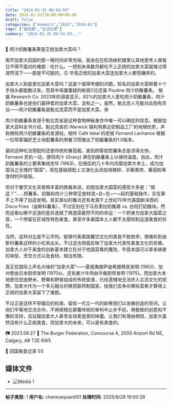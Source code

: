 ```yaml
---
title: "2024-01-31 00:54:59"
date: 2024-01-31T10:00:00+08:00
draft: false
categories: ["moments","2024","2024-01"]
tags: ["朋友圈","生活记录"]
summary: "2024-01-31 00:54:59..."
---
```


🍟 肉汁奶酪薯条算是正统加拿大菜吗？

离开加拿大回国的那一晚时间非常充裕，我坐在在机场候机楼里认真地思考人类每日不得不面对的难题：吃什么。一想到未来数月都吃不上正统的加拿大菜就难过得潸然泪下——那是不可能的。🙃 毕竟正统的加拿大菜连加拿大人都怪嫌弃的。

加拿大人到底爱吃加拿大菜吗？这是个值得考据的问题。知名的加拿大菜掰着十个手指头都能数过来，而其中毋庸置疑的断层C位还属 Poutine 肉汁奶酪薯条。 根据 Research Co. 2023年的调查显示，82%的加拿大人爱吃肉汁奶酪薯条，肉汁奶酪薯条也是他们最钟爱的加拿大菜，没有之一。虽然，魁北克人可能对此抱有异议——肉汁奶酪薯条是魁北克菜而不是加拿大菜。😅

肉汁奶酪薯条发源于魁北克省是这种食物神秘身世中唯一可以确定的信息。根据加拿大百科全书介绍，魁北克省的 Warwick 镇利用靠近奶制品工厂的地理优势，声称拥有肉汁奶酪薯条的发源权。相传 Café Ideal 的老板 Fernand Lachance  根据一位常客偏好芝士块配薯条的用餐习惯推出了奶酪薯条的1.0版本。

最初这种吃法搭配的还是传统的番茄酱，直到顾客抱怨薯条总是凉得太快，Fernand 灵机一动，便将肉汁 (Gravy) 淋在奶酪薯条上以保持温度。自此，肉汁奶酪薯条的三要素集结完毕 (1963)，在随后的几十年内风靡加拿大本土，成为加国当之无愧的“国菜”，而在基础搭配上又演化出添加培根碎、手撕熏肉、番茄粒等食材的升级版。

但对于餐饮文化背景稍丰富的族裔来说，初尝加拿大国菜的感受大多是：“就这？”……把薯条、奶酪和肉汁三种常见食材混~合~在~一~起的基础操作，实在算不上不得了创造发明。其实类似的餐点还有发源于上世纪70年代美国新泽西的 Disco Fries（迪斯科薯条），不过区别在于马苏里拉奶酪屑 vs. 白彻打奶酪块。然而这看似微不足道的差异造就了两道菜截然不同的命运：一个跻身为加拿大国菜之首，一个停留在区域性特色美食，甚至许多美国本土人都不太感知到这道美食的存在。

当然，这样对比是不公平的。能够代表美国餐饮文化的美食不胜枚举，很难轮到迪斯科薯条这样的小吃来出头。不过这也侧面反映了加拿大代表性美食文化的贫瘠。加拿大人对于美食的创新基本建立在对于他国菜肴的魔改，毕竟本国可以拿来祸害的味型、烹饪方式以及食材，相当有限。

真正在国际上声名大噪的“加拿大菜”——夏威夷披萨由希腊移民发明 (1962)、加州卷由日本厨师发明 (1970s)，还有姜汁牛肉由华裔厨师发明 (1975)。而加拿大本地原住民由野米、野果和野兽组成的传统食谱，已经遗憾地无法挤入主流文化的视野。加拿大作为一个多元融合的移民联邦制国家，给我们去争论哪些菜肴才算得上正统的加拿大菜留下了难题。

不过正是这样不带偏见的机缘，留给一代又一代的新移民们以发展创造的空间。让他们平等地交流合作，不用桎梏在颠覆传统的审判中止步不前。用极致的创意和不懈的坚持，去征服加拿大人甚至全球美食家的味蕾。让我们有理由相信，加拿大虽然没有什么正统美食，但加拿大的未来，可以是有美食的。

📷 2023.09.27
📍 The Burger Federation, Concourse A, 2000 Airport Rd NE, Calgary, AB T2E 6W5

📝 回国美食记录 03

## 媒体文件

- ![Media 1](/Moments/photos/2024-01-31/202401310054590.jpg)

---

**帖子类型:** 1
**用户名:** chenxueyuan001
**处理时间:** 2025/8/28 19:00:28